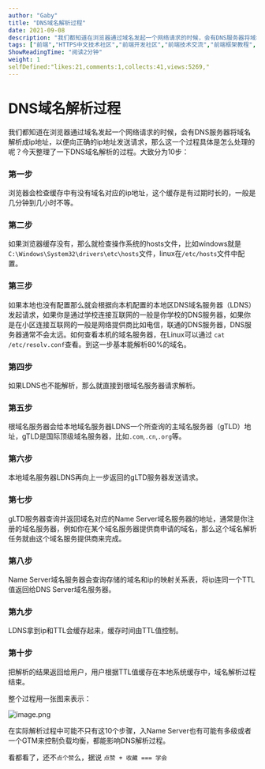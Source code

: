 ```yaml
---
author: "Gaby"
title: "DNS域名解析过程"
date: 2021-09-08
description: "我们都知道在浏览器通过域名发起一个网络请求的时候，会有DNS服务器将域名解析成ip地址，以便向正确的ip地址发送请求，那么这一个过程具体是怎么处理的呢？今天整理了一下DNS域名解析的过程。"
tags: ["前端","HTTPS中文技术社区","前端开发社区","前端技术交流","前端框架教程","JavaScript 学习资源","CSS 技巧与最佳实践","HTML5 最新动态","前端工程师职业发展","开源前端项目","前端技术趋势"]
ShowReadingTime: "阅读2分钟"
weight: 1
selfDefined:"likes:21,comments:1,collects:41,views:5269,"
---
```

DNS域名解析过程
=========

我们都知道在浏览器通过域名发起一个网络请求的时候，会有DNS服务器将域名解析成ip地址，以便向正确的ip地址发送请求，那么这一个过程具体是怎么处理的呢？今天整理了一下DNS域名解析的过程。大致分为10步：

### 第一步

浏览器会检查缓存中有没有域名对应的ip地址，这个缓存是有过期时长的，一般是几分钟到几小时不等。

### 第二步

如果浏览器缓存没有，那么就检查操作系统的hosts文件，比如windows就是`C:\Windows\System32\drivers\etc\hosts`文件，linux在`/etc/hosts`文件中配置。

### 第三步

如果本地也没有配置那么就会根据向本机配置的本地区DNS域名服务器（LDNS）发起请求，如果你是通过学校连接互联网的一般是你学校的DNS服务器，如果你是在小区连接互联网的一般是网络提供商比如电信，联通的DNS服务器，DNS服务器通常不会太远。如何查看本机的域名服务器，在Linux可以通过 `cat /etc/resolv.conf`查看。到这一步基本能解析80%的域名。

### 第四步

如果LDNS也不能解析，那么就直接到根域名服务器请求解析。

### 第五步

根域名服务器会给本地域名服务器LDNS一个所查询的主域名服务器（gTLD）地址，gTLD是国际顶级域名服务器，比如`.com`,`.cn`,`.org`等。

### 第六步

本地域名服务器LDNS再向上一步返回的gLTD服务器发送请求。

### 第七步

gLTD服务器查询并返回域名对应的Name Server域名服务器的地址，通常是你注册的域名服务器，例如你在某个域名服务器提供商申请的域名，那么这个域名解析任务就由这个域名服务提供商来完成。

### 第八步

Name Server域名服务器会查询存储的域名和ip的映射关系表，将ip连同一个TTL值返回给DNS Server域名服务器。

### 第九步

LDNS拿到ip和TTL会缓存起来，缓存时间由TTL值控制。

### 第十步

把解析的结果返回给用户，用户根据TTL值缓存在本地系统缓存中，域名解析过程结束。

整个过程用一张图来表示：

![image.png](/images/jueJin/d078872963a0401.png)

在实际解析过程中可能不只有这10个步骤，入Name Server也有可能有多级或者一个GTM来控制负载均衡，都能影响DNS解析过程。

看都看了，还不`点个赞`么，据说 `点赞 + 收藏 === 学会`